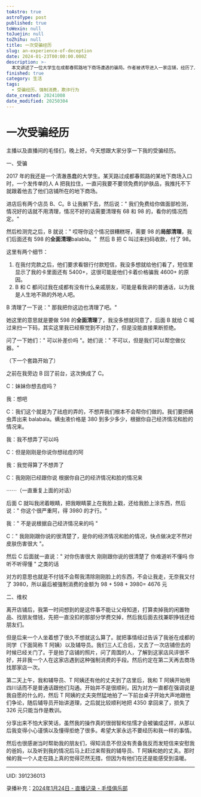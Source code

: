 ```yaml
---
toAstro: true
astroType: post
published: true
toWexin: null
toJuejin: null
toZhihu: null
title: 一次受骗经历
slug: an-experience-of-deception
date: 2024-01-23T00:00:00.000Z
description: >-
  本文讲述了一位大学生在成都春熙路地下商场遭遇的骗局。作者被诱导进入一家店铺，经历了从免费面部检测到被迫支付高额费用的过程。在被骗后，作者通过寻求帮助，最终成功追回了大部分损失。这次经历让作者学会了更加小心谨慎，并感激那些在困难时刻给予帮助的人。文章旨在提醒读者警惕类似的消费陷阱。
finished: true
category: 生活
tags:
  - 受骗经历，强制消费，欺诈行为
date_created: 20241008
date_modified: 20250304
---
```


# 一次受骗经历

主播以及直播间的毛怪们，晚上好。今天想跟大家分享一下我的受骗经历。

一、受骗

2017 年的我还是一个清澈愚蠢的大学生。某天路过成都春熙路的某地下商场入口时，一个发传单的人 A 把我拉住，一直问我要不要领免费的护肤品，我推托不下就跟着他去了他们店铺所在的地下商场。

进店后有两个店员 B、C。B 让我躺下去，然后说：" 我们免费给你做面部检测，情况好的话就不用清理，情况不好的话需要清理有 68 和 98 的，看你的情况而定。"

然后检测完之后，B 就说：" 哎呀你这个情况很糟糕呀，需要 98 的**局部清理**，我们后面还有 598 的**全面清理**balabla。"  然后 B 把 C 叫过来扫码收款，付了 98。

这里有两个细节：

1. 在我付完款之后，他们要求看银行付款短信，我没多想就给他们看了，短信里显示了我的卡里面还有 5400+，这很可能是他们卡着价格骗我 4600+ 的原因。
2. B 和 C 都问过我在成都有没有什么亲戚朋友，可能是看我讲的普通话，以为我是人生地不熟的外地人吧。

B 清理了一下说：" 那我把你这边也清理了吧。"

她这里的意思就是要做 598 的**全面清理**了，我没多想就同意了，后面 B 就给 C 喊过来扫一下码，其实这里我已经察觉到不对劲了，但是没能直接果断拒绝。

问了一下她们：" 可以补差价吗 "。她们说：" 不可以，但是我们可以帮您做仪器。"

（下一个套路开始了）

之前在我旁边 B 回了前台，这次换成了 C。

C：妹妹你想去痘吗？

我：想吧

C：我们这个就是为了祛痘的弄的，不想弄我们根本不会帮你们做的。我们要把螨虫弄出来 balabala。螨虫液价格是 380 到多少多少，根据你自己经济情况和脸的情况来。

我：我不想弄了可以吗

C：但是刚刚是你说你想祛痘的阿

我：我觉得算了不想弄了

C：我刚刚已经跟你说 根据你自己的经济情况和脸的情况来

⋯⋯（一直重复上面的对话）

后面 C 就叫我闭着眼睛，把我眼睛蒙上在我脸上戳，还给我脸上涂东西，然后说：" 你这个很严重阿，得 3980 的才行。"

我：" 不是说根据自己经济情况来的吗 "

C：" 我刚刚跟你说的很清楚了，是你的经济情况和脸的情况，快点做决定不然对皮肤伤害很大 "。

然后 C 后面就一直说：" 对你伤害很大 刚刚跟你说的很清楚了 你难道听不懂吗 你听不听得懂 " 之类的话

对方的意思也就是不付钱不会帮我清除刚刚脸上的东西，不会让我走，无奈我又付了 3980，所以最后被强制消费的金额为 98 + 598 + 3980= 4676 元

二、维权

离开店铺后，我第一时间想到的是这件事不能让父母知道，打算卖掉我的闲置物品、找朋友借钱，先把一直没扣的那部分学费交掉，然后我后面去找兼职挣钱还给朋友们。

但是后来一个人坐着想了很久不想就这么算了。就把事情经过告诉了我爸在成都的同学（下面简称 T 阿姨）以及辅导员。我们三人汇合后，又去了一次店铺但去的时候已经关门了。于是拍了店铺的照片，问了周围的人，了解到这家店风评很不好，并非我一个人在这家店遇到这种强制消费的手段。然后约定在第二天再去商场找那家店一次。

第二天上午，我和辅导员、T 阿姨还有他的丈夫到了店里后，我和 T 阿姨开始用四川话而不是普通话跟他们沟通。开始并不是很顺利，因为对方一直都在强调说是我自愿的什么的，然后 T 阿姨的丈夫突然猛地拍了一下前台桌子开始大声地跟他们争论，随后辅导员开始讲道理，之后就比较顺利地把 4350 拿回来了，损失了 326 元只能当作是教训。

分享出来不怕大家笑话，虽然我的操作真的很弱智和怯懦才会被骗成这样，从那以后我变得小心谨慎以及懂得拒绝了很多。希望大家永远不要经历和我一样的事情。

然后也很感谢当时帮助我的朋友们，得知消息不但没有责备我反而发短信来安慰我的爸妈，以及听到我的情况后马上赶过来帮我的辅导员、T 阿姨和她的丈夫。那时候的我一个人走在路上真的觉得茫然无措，但因为有他们在还是能感受到温暖。

---

UID: 391236013

录播补充：[2024年1月24日 - 直播记录 - 毛怪俱乐部](<https://song.2550505.com/livestreams?date=2024-01-24>)

